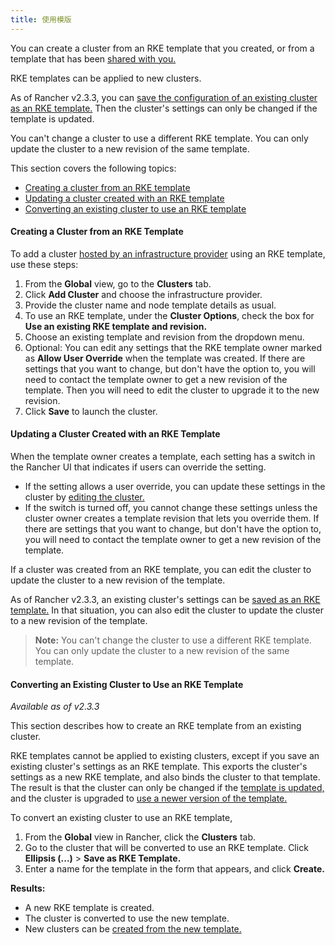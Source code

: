```yaml
---
title: 使用模版
---
```


You can create a cluster from an RKE template that you created, or from a template that has been [shared with you.](/docs/admin-settings/rke-templates/template-access-and-sharing)

RKE templates can be applied to new clusters.

As of Rancher v2.3.3, you can [save the configuration of an existing cluster as an RKE template.](#converting-an-existing-cluster-to-use-an-rke-template) Then the cluster's settings can only be changed if the template is updated.

You can't change a cluster to use a different RKE template. You can only update the cluster to a new revision of the same template.

This section covers the following topics:

* [Creating a cluster from an RKE template](#creating-a-cluster-from-an-rke-template)
* [Updating a cluster created with an RKE template](#updating-a-cluster-created-with-an-rke-template)
* [Converting an existing cluster to use an RKE template](#converting-an-existing-cluster-to-use-an-rke-template)

#### Creating a Cluster from an RKE Template

To add a cluster [hosted by an infrastructure provider](/docs/cluster-provisioning/rke-clusters) using an RKE template, use these steps:

1. From the **Global** view, go to the **Clusters** tab.
1. Click **Add Cluster** and choose the infrastructure provider.
1. Provide the cluster name and node template details as usual.
1. To use an RKE template, under the **Cluster Options**, check the box for **Use an existing RKE template and revision.**
1. Choose an existing template and revision from the dropdown menu.
1. Optional: You can edit any settings that the RKE template owner marked as **Allow User Override** when the template was created. If there are settings that you want to change, but don't have the option to, you will need to contact the template owner to get a new revision of the template. Then you will need to edit the cluster to upgrade it to the new revision.
1. Click **Save** to launch the cluster.

#### Updating a Cluster Created with an RKE Template

When the template owner creates a template, each setting has a switch in the Rancher UI that indicates if users can override the setting.

* If the setting allows a user override, you can update these settings in the cluster by [editing the cluster.](/docs/cluster-admin/editing-clusters/)
* If the switch is turned off, you cannot change these settings unless the cluster owner creates a template revision that lets you override them. If there are settings that you want to change, but don't have the option to, you will need to contact the template owner to get a new revision of the template.

If a cluster was created from an RKE template, you can edit the cluster to update the cluster to a new revision of the template.

As of Rancher v2.3.3, an existing cluster's settings can be [saved as an RKE template.](#converting-an-existing-cluster-to-use-an-rke-template) In that situation, you can also edit the cluster to update the cluster to a new revision of the template.

> **Note:** You can't change the cluster to use a different RKE template. You can only update the cluster to a new revision of the same template.

#### Converting an Existing Cluster to Use an RKE Template

_Available as of v2.3.3_

This section describes how to create an RKE template from an existing cluster.

RKE templates cannot be applied to existing clusters, except if you save an existing cluster's settings as an RKE template. This exports the cluster's settings as a new RKE template, and also binds the cluster to that template. The result is that the cluster can only be changed if the [template is updated, ](/docs/admin-settings/rke-templates/creating-and-revising/#updating-a-template) and the cluster is upgraded to [use a newer version of the template.](/docs/admin-settings/rke-templates/creating-and-revising/#upgrading-a-cluster-to-use-a-new-template-revision)

To convert an existing cluster to use an RKE template, 

1. From the **Global** view in Rancher, click the **Clusters** tab.
1. Go to the cluster that will be converted to use an RKE template. Click **Ellipsis (...)** > **Save as RKE Template.**
1. Enter a name for the template in the form that appears, and click **Create.**

**Results:**

* A new RKE template is created.
* The cluster is converted to use the new template.
* New clusters can be [created from the new template.](/docs/admin-settings/rke-templates/applying-templates/#creating-a-cluster-from-an-rke-template)

